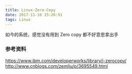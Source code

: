 ```yaml
---
title: Linux-Zero-Copy
date: 2017-11-16 15:26:51
tags: Linux
---
```


如今的系统，感觉没有用到 Zero copy 都不好意思拿出手


### 参考资料
https://www.ibm.com/developerworks/library/j-zerocopy/
http://www.cnblogs.com/zemliu/p/3695549.html
